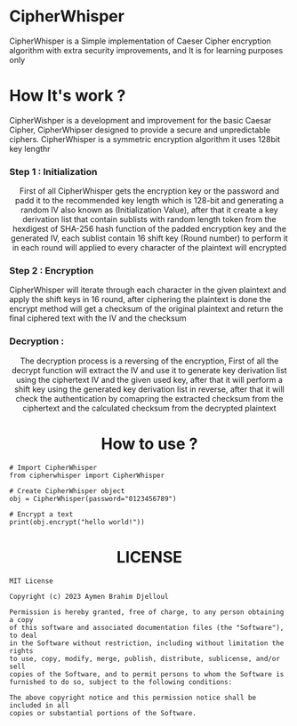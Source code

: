 # CipherWhisper
CipherWhisper is a Simple implementation of Caeser Cipher encryption algorithm with extra security improvements, and It is for learning purposes only 

<h1 align="ceneter">How It's work ?</h1>
<p align="ceneter">CipherWishper is a development and improvement for the basic Caesar Cipher, CipherWhipser designed to provide a secure and unpredictable ciphers.
CipherWhisper is a symmetric encryption algorithm it uses 128bit key lengthr</p>
<h3>Step 1 : Initialization</h3>

<p align="center">First of all CipherWhisper gets the encryption key or the password and padd it to the recommended key length which is 128-bit and generating a random IV also known as (Initialization Value), after that it create a key derivation list that contain sublists with random length token from the hexdigest of SHA-256 hash function of the padded encryption key and the generated IV, each sublist contain 16 shift key (Round number) to perform it in each round will applied to every character of the plaintext will encrypted</p>
<h3 algin="center">Step 2 : Encryption</h3>

<p>CipherWhisper will iterate through each character in the given plaintext and apply the shift keys in 16 round, after ciphering the plaintext is done the encrypt method will get a checksum of the original plaintext and return the final ciphered text with the IV and the checksum</p>
<h3>Decryption : </h3>
<p align="center">The decryption process is a reversing of the encryption, First of all the decrypt function will extract the IV and use it to generate key derivation list using the ciphertext IV and the given used key, after that it will perform a shift key using the generated key derivation list in reverse, after that it will check the authentication by comapring the extracted checksum from the ciphertext and the calculated checksum from the decrypted plaintext</p>

<h1 align="center">How to use ?</h1>

~~~
# Import CipherWhisper
from cipherwhisper import CipherWhisper

# Create CipherWhisper object
obj = CipherWhisper(password="0123456789")

# Encrypt a text
print(obj.encrypt("hello world!"))

~~~

<h1 align="center">LICENSE</h1>

~~~
MIT License

Copyright (c) 2023 Aymen Brahim Djelloul

Permission is hereby granted, free of charge, to any person obtaining a copy
of this software and associated documentation files (the "Software"), to deal
in the Software without restriction, including without limitation the rights
to use, copy, modify, merge, publish, distribute, sublicense, and/or sell
copies of the Software, and to permit persons to whom the Software is
furnished to do so, subject to the following conditions:

The above copyright notice and this permission notice shall be included in all
copies or substantial portions of the Software.

~~~
